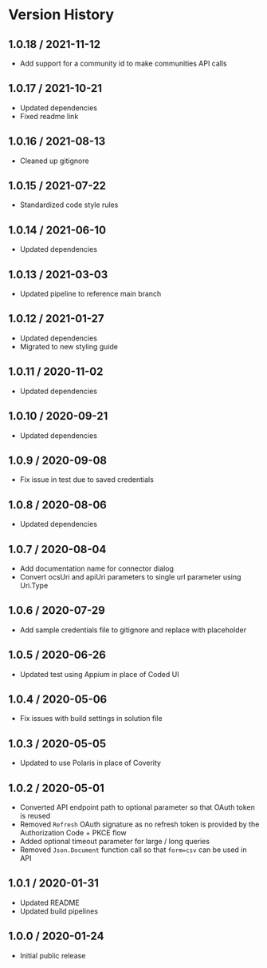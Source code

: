 # Version History

## 1.0.18 / 2021-11-12

- Add support for a community id to make communities API calls

## 1.0.17 / 2021-10-21

- Updated dependencies
- Fixed readme link

## 1.0.16 / 2021-08-13

- Cleaned up gitignore

## 1.0.15 / 2021-07-22

- Standardized code style rules

## 1.0.14 / 2021-06-10

- Updated dependencies

## 1.0.13 / 2021-03-03

- Updated pipeline to reference main branch

## 1.0.12 / 2021-01-27

- Updated dependencies
- Migrated to new styling guide

## 1.0.11 / 2020-11-02

- Updated dependencies

## 1.0.10 / 2020-09-21

- Updated dependencies

## 1.0.9 / 2020-09-08

- Fix issue in test due to saved credentials

## 1.0.8 / 2020-08-06

- Updated dependencies

## 1.0.7 / 2020-08-04

- Add documentation name for connector dialog
- Convert ocsUri and apiUri parameters to single url parameter using Uri.Type

## 1.0.6 / 2020-07-29

- Add sample credentials file to gitignore and replace with placeholder

## 1.0.5 / 2020-06-26

- Updated test using Appium in place of Coded UI

## 1.0.4 / 2020-05-06

- Fix issues with build settings in solution file

## 1.0.3 / 2020-05-05

- Updated to use Polaris in place of Coverity

## 1.0.2 / 2020-05-01

- Converted API endpoint path to optional parameter so that OAuth token is reused
- Removed `Refresh` OAuth signature as no refresh token is provided by the Authorization Code + PKCE flow
- Added optional timeout parameter for large / long queries
- Removed `Json.Document` function call so that `form=csv` can be used in API

## 1.0.1 / 2020-01-31

- Updated README
- Updated build pipelines

## 1.0.0 / 2020-01-24

- Initial public release
